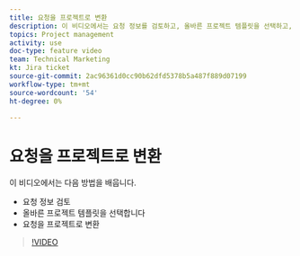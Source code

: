 ```yaml
---
title: 요청을 프로젝트로 변환
description: 이 비디오에서는 요청 정보를 검토하고, 올바른 프로젝트 템플릿을 선택하고, 요청을 프로젝트로 변환하는 방법을 알아봅니다.
topics: Project management
activity: use
doc-type: feature video
team: Technical Marketing
kt: Jira ticket
source-git-commit: 2ac96361d0cc90b62dfd5378b5a487f889d07199
workflow-type: tm+mt
source-wordcount: '54'
ht-degree: 0%

---
```


# 요청을 프로젝트로 변환

이 비디오에서는 다음 방법을 배웁니다.

* 요청 정보 검토
* 올바른 프로젝트 템플릿을 선택합니다
* 요청을 프로젝트로 변환

>[!VIDEO](https://video.tv.adobe.com/v/335083/?quality=12)
